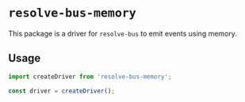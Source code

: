 # `resolve-bus-memory`

This package is a driver for `resolve-bus` to emit events using memory.

## Usage

```js
import createDriver from 'resolve-bus-memory';

const driver = createDriver();
```
